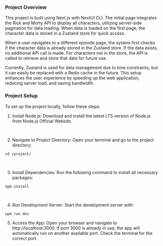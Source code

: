 ### Project Overview

This project is built using Next.js with NextUI CLI. The initial page integrates the Rick and Morty API to display all characters, utilizing server-side pagination for data loading. When data is loaded on the first page, the character data is stored in a Zustand store for quick access.

When a user navigates to a different episode page, the system first checks if the character data is already stored in the Zustand store. If the data exists, no additional API call is made. For characters not in the store, the API is called to retrieve and store that data for future use.

Currently, Zustand is used for data management due to time constraints, but it can easily be replaced with a Redis cache in the future. This setup enhances the user experience by speeding up the web application, reducing server load, and saving bandwidth.

### Project Setup

To set up the project locally, follow these steps:

1. Install Node.js: Download and install the latest LTS version of Node.js from Node.js Official Website.

<br/>

2. Navigate to Project Directory: Open your terminal and go to the project directory:

```
cd /project/
```

<br/>

3. Install Dependencies: Run the following command to install all necessary packages:

```
npm install
```

<br/>

4. Run Development Server: Start the development server with:
```
npm run dev
```

5.	Access the App: Open your browser and navigate to http://localhost:3000. If port 3000 is already in use, the app will automatically run on another available port. Check the terminal for the correct port.
